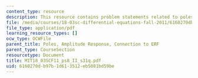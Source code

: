 ```yaml
---
content_type: resource
description: This resource contains problem statements related to poles.
file: /media/courses/18-03sc-differential-equations-fall-2011/6160270db97b1d613512eb5081bd59be_MIT18_03SCF11_ps8_II_s31q.pdf
file_type: application/pdf
learning_resource_types: []
ocw_type: OCWFile
parent_title: Poles, Amplitude Response, Connection to ERF
parent_type: CourseSection
resourcetype: Document
title: MIT18_03SCF11_ps8_II_s31q.pdf
uid: 6160270d-b97b-1d61-3512-eb5081bd59be
---
```

